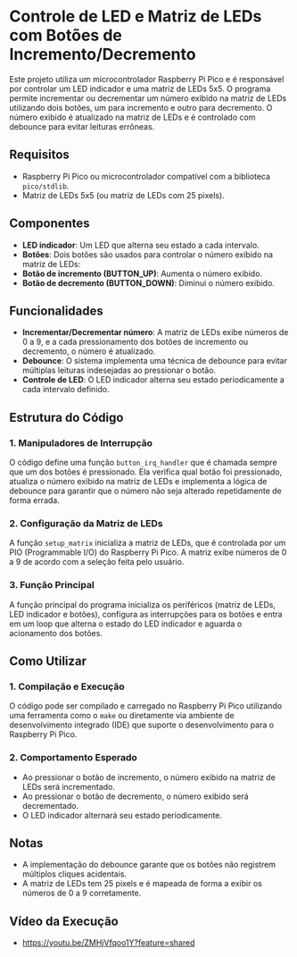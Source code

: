 # Controle de LED e Matriz de LEDs com Botões de Incremento/Decremento

Este projeto utiliza um microcontrolador Raspberry Pi Pico e é responsável por controlar um LED indicador e uma matriz de LEDs 5x5. O programa permite incrementar ou decrementar um número exibido na matriz de LEDs utilizando dois botões, um para incremento e outro para decremento. O número exibido é atualizado na matriz de LEDs e é controlado com debounce para evitar leituras errôneas.

## Requisitos

- Raspberry Pi Pico ou microcontrolador compatível com a biblioteca `pico/stdlib`.
- Matriz de LEDs 5x5 (ou matriz de LEDs com 25 pixels).

## Componentes

  - **LED indicador**: Um LED que alterna seu estado a cada intervalo.
  - **Botões**: Dois botões são usados para controlar o número exibido na matriz de LEDs:
  - **Botão de incremento (BUTTON_UP)**: Aumenta o número exibido.
  - **Botão de decremento (BUTTON_DOWN)**: Diminui o número exibido.

## Funcionalidades

- **Incrementar/Decrementar número**: A matriz de LEDs exibe números de 0 a 9, e a cada pressionamento dos botões de incremento ou decremento, o número é atualizado.
- **Debounce**: O sistema implementa uma técnica de debounce para evitar múltiplas leituras indesejadas ao pressionar o botão.
- **Controle de LED**: O LED indicador alterna seu estado periodicamente a cada intervalo definido.

## Estrutura do Código

### 1. Manipuladores de Interrupção

O código define uma função `button_irq_handler` que é chamada sempre que um dos botões é pressionado. Ela verifica qual botão foi pressionado, atualiza o número exibido na matriz de LEDs e implementa a lógica de debounce para garantir que o número não seja alterado repetidamente de forma errada.

### 2. Configuração da Matriz de LEDs

A função `setup_matrix` inicializa a matriz de LEDs, que é controlada por um PIO (Programmable I/O) do Raspberry Pi Pico. A matriz exibe números de 0 a 9 de acordo com a seleção feita pelo usuário.

### 3. Função Principal

A função principal do programa inicializa os periféricos (matriz de LEDs, LED indicador e botões), configura as interrupções para os botões e entra em um loop que alterna o estado do LED indicador e aguarda o acionamento dos botões.

## Como Utilizar

### 1. Compilação e Execução

O código pode ser compilado e carregado no Raspberry Pi Pico utilizando uma ferramenta como o `make` ou diretamente via ambiente de desenvolvimento integrado (IDE) que suporte o desenvolvimento para o Raspberry Pi Pico.

### 2. Comportamento Esperado

- Ao pressionar o botão de incremento, o número exibido na matriz de LEDs será incrementado.
- Ao pressionar o botão de decremento, o número exibido será decrementado.
- O LED indicador alternará seu estado periodicamente.


## Notas

- A implementação do debounce garante que os botões não registrem múltiplos cliques acidentais.
- A matriz de LEDs tem 25 pixels e é mapeada de forma a exibir os números de 0 a 9 corretamente.
  
## Vídeo da Execução
- https://youtu.be/ZMHjVfqoo1Y?feature=shared
